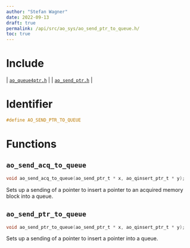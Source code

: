 ```yaml
---
author: "Stefan Wagner"
date: 2022-09-13
draft: true
permalink: /api/src/ao_sys/ao_send_ptr_to_queue.h/
toc: true
---
```


# Include

| [`ao_queue4ptr.h`](ao_queue4ptr.h.md) |
| [`ao_send_ptr.h`](ao_send_ptr.h.md) |

# Identifier

```c
#define AO_SEND_PTR_TO_QUEUE
```

# Functions

## `ao_send_acq_to_queue`

```c
void ao_send_acq_to_queue(ao_send_ptr_t * x, ao_qinsert_ptr_t * y);
```

Sets up a sending of a pointer to insert a pointer to an acquired memory block into a queue.

## `ao_send_ptr_to_queue`

```c
void ao_send_ptr_to_queue(ao_send_ptr_t * x, ao_qinsert_ptr_t * y);
```

Sets up a sending of a pointer to insert a pointer into a queue.
